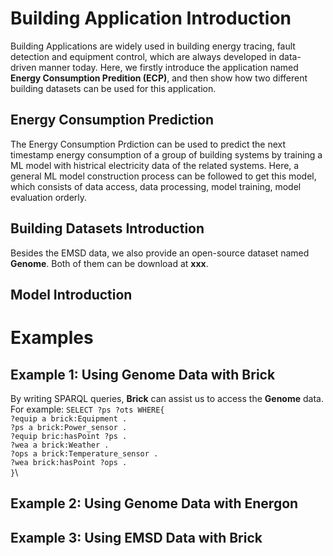 # Building Application Introduction
Building Applications are widely used in building energy tracing, fault detection and equipment control, which are always developed in data-driven manner today. Here, we firstly introduce the application named **Energy Consumption Predition (ECP)**, and then show how two different building datasets can be used for this application.
## Energy Consumption Prediction
The Energy Consumption Prdiction can be used to predict the next timestamp energy consumption of a group of building systems by training a ML model with histrical electricity data of the related systems. Here, a general ML model construction process can be followed to get this model, which consists of data access, data processing, model training, model evaluation orderly.
## Building Datasets Introduction
Besides the EMSD data, we also provide an open-source dataset named **Genome**. Both of them can be download at **xxx**.
## Model Introduction

# Examples
## Example 1: Using Genome Data with Brick
By writing SPARQL queries, **Brick** can assist us to access the **Genome** data. For example:
`SELECT ?ps ?ots WHERE{`\
`?equip a brick:Equipment .`\
`?ps a brick:Power_sensor .`\
`?equip bric:hasPoint ?ps .`\
`?wea a brick:Weather .`\
`?ops a brick:Temperature_sensor .`\
`?wea brick:hasPoint ?ops .`\
`}`\
## Example 2: Using Genome Data with Energon
## Example 3: Using EMSD Data with Brick

